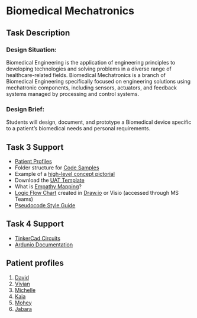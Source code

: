 # Biomedical Mechatronics

## Task Description
### Design Situation:
Biomedical Engineering is the application of engineering principles to developing technologies and solving problems in a diverse range of healthcare-related fields. Biomedical Mechatronics is a branch of Biomedical Engineering specifically focused on engineering solutions using mechatronic components, including sensors, actuators, and feedback systems managed by processing and control systems.

### Design Brief:
Students will design, document, and prototype a Biomedical device specific to a patient’s biomedical needs and personal requirements.

## Task 3 Support
- [Patient Profiles](#Patient-profiles)
- Folder structure for [Code Samples](https://github.com/TempeHS/TempeHS_Ardunio_Boilerplate/tree/main/Ardunio_Bootcamp)
- Example of a [high-level concept pictorial](https://github.com/TempeHS/TempeHS_Ardunio_Boilerplate/blob/main/BioMedical_Mechatronics_Task/Task_Support/ConceptPictorialExample.jpg)
- Download the [UAT Template](https://github.com/TempeHS/TempeHS_Ardunio_Boilerplate/blob/main/BioMedical_Mechatronics_Task/Task_Support/UAT_TestPlan%20Templatev2.docx)
- What is [Empathy Mapping](https://github.com/TempeHS/TempeHS_Ardunio_Boilerplate/blob/main/BioMedical_Mechatronics_Task/Task_Support/EmpathyMap.md)?
- [Logic Flow Chart](https://github.com/TempeHS/TempeHS_Ardunio_Boilerplate/blob/main/BioMedical_Mechatronics_Task/Task_Support/PsuedeoCode_StyleGuide.pdf) created in [Draw.io](https://www.draw.io) or Visio (accessed through MS Teams)
- [Pseudocode Style Guide](https://github.com/TempeHS/TempeHS_Ardunio_Boilerplate/blob/main/BioMedical_Mechatronics_Task/Task_Support/PsuedeoCode_StyleGuide.pdf)

## Task 4 Support
- [TinkerCad Circuits](https://www.tinkercad.com/blog/official-guide-to-tinkercad-circuits)
- [Ardunio Documentation](https://docs.arduino.cc/)


## Patient profiles
1. [David](https://github.com/TempeHS/TempeHS_Ardunio_Boilerplate/blob/main/BioMedical_Mechatronics_Task/Patient_Profiles/David.md)
2. [Vivian](https://github.com/TempeHS/TempeHS_Ardunio_Boilerplate/blob/main/BioMedical_Mechatronics_Task/Patient_Profiles/Vivian.md)
3. [Michelle](https://github.com/TempeHS/TempeHS_Ardunio_Boilerplate/blob/main/BioMedical_Mechatronics_Task/Patient_Profiles/Michelle.md)
4. [Kaia](https://github.com/TempeHS/TempeHS_Ardunio_Boilerplate/blob/main/BioMedical_Mechatronics_Task/Patient_Profiles/Kaia.md)
5. [Mohey](https://github.com/TempeHS/TempeHS_Ardunio_Boilerplate/blob/main/BioMedical_Mechatronics_Task/Patient_Profiles/Mohey.md)
6. [Jabara](https://github.com/TempeHS/TempeHS_Ardunio_Boilerplate/blob/main/BioMedical_Mechatronics_Task/Patient_Profiles/Jabara.md)
